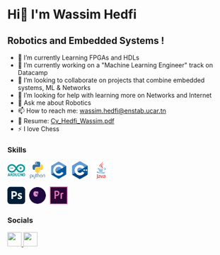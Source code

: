  Hi👋 I'm Wassim Hedfi
=====================================================

Robotics and Embedded Systems !
---------------------------------------------------------


* 🔭 I’m currently Learning FPGAs and HDLs
* 🌱 I’m currently working on a "Machine Learning Engineer" track on Datacamp
* 👯 I’m looking to collaborate on projects that combine embedded systems, ML & Networks
* 🤔 I’m looking for help with learning more on Networks and Internet
* 💬 Ask me about Robotics
* 📫 How to reach me: wassim.hedfi@enstab.ucar.tn
* 📜 Resume: [Cv_Hedfi_Wassim.pdf](https://github.com/Lwessside/Lwessside/files/11446760/Cv_Hedfi_Wassim.pdf)
* ⚡ I love Chess 

### Skills
<div>
  <img src="https://github.com/devicons/devicon/blob/master/icons/arduino/arduino-original-wordmark.svg" title="Arduino" alt="arduino" width="40" height="40"/>&nbsp;
 <img src="https://github.com/devicons/devicon/blob/master/icons/python/python-original-wordmark.svg" title="Python" alt="python" width="40" height="40"/>&nbsp;
 <img src="https://github.com/devicons/devicon/blob/master/icons/c/c-original.svg" title="C" alt="c" width="40" height="40"/>&nbsp;
    <img src="https://github.com/devicons/devicon/blob/master/icons/cplusplus/cplusplus-original.svg" title="C++" alt="Cpp" width="40" height="40"/>&nbsp;
        <img src="https://github.com/devicons/devicon/blob/master/icons/java/java-original-wordmark.svg" title="Java" alt="Java" width="40" height="40"/>&nbsp;


 <img src="https://github.com/devicons/devicon/blob/master/icons/photoshop/photoshop-plain.svg" title="Photoshop" alt="photoshop" width="40" height="40"/>&nbsp;
  <img src="https://github.com/devicons/devicon/blob/master/icons/aftereffects/aftereffects-original.svg" title="aftereffects" alt="aftereffects" width="40" height="40"/>&nbsp;
   <img src="https://github.com/devicons/devicon/blob/master/icons/premierepro/premierepro-original.svg" title="Premierepro" alt="premierepro" width="40" height="40"/>&nbsp;

 

</div>


### Socials

<p align="left">  
    <a href="https://github.com/Lwessside" target="_blank" rel="noreferrer" onclick="window.open(this.href,'_blank');return false;">
        <img src="https://raw.githubusercontent.com/danielcranney/readme-generator/main/public/icons/socials/github.svg" width="32" height="32" />
    </a>
    <a href="https://www.linkedin.com/in/wassim-hedfi" target="_blank" rel="noreferrer" onclick="window.open(this.href,'_blank');return false;">
        <img src="https://raw.githubusercontent.com/danielcranney/readme-generator/main/public/icons/socials/linkedin.svg" width="32" height="32" />
    </a>
</p>


